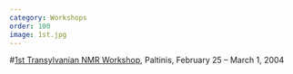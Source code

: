 ```yaml
---
category: Workshops
order: 100
image: 1st.jpg
---
```

#[1st Transylvanian NMR Workshop](http://utclujnmr.weebly.com/uploads/1/2/9/9/12995045/1st_transylvanian_nmr_workshop.pdf), Paltinis, February 25 – March 1, 2004